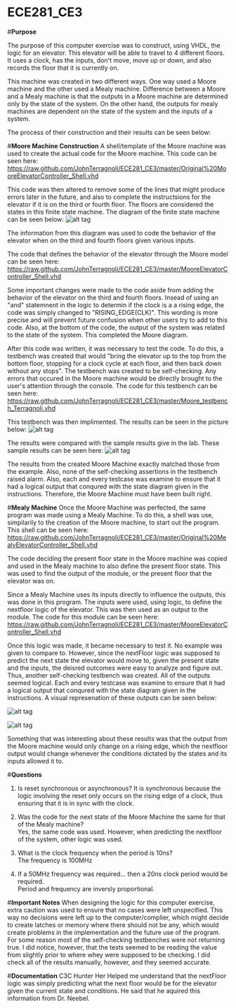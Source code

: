 ECE281_CE3
==========


#**Purpose**

The purpose of this computer exercise was to construct, using VHDL, the logic for an elevator.  This elevator will be able to travel to 4 different floors. It uses a clock, has the inputs, don't move, move up or down, and also records the floor that it is currently on.  

This machine was created in two different ways.  One way used a Moore machine and the other used a Mealy machine.  Difference between a Moore and a Mealy machine is that the outputs in a Moore machine are determined only by the state of the system.  On the other hand, the outputs for mealy machines are dependent on the state of the system and the inputs of a system.   

The process of their construction and their results can be seen below: 


#**Moore Machine Construction**
A shell/template of the Moore machine was used to create the actual code for the Moore machine.  This code can be seen here:  https://raw.github.com/JohnTerragnoli/ECE281_CE3/master/Original%20MooreElevatorController_Shell.vhd

This code was then altered to remove some of the lines that might produce errors later in the future, and also to complete the instructsions for the elevator if it is on the third or fourth floor.  The floors are considered the states in this finite state machine.  The diagram of the finite state machine can be seen below: 
![alt tag](https://raw.github.com/JohnTerragnoli/ECE281_CE3/master/FiniteStateDiagram.PNG "Finite State Diagram")


The information from this diagram was used to code the behavior of the elevator when on the third and fourth floors given various inputs.  


The code that defines the behavior of the elevator through the Moore model can be seen here: 
https://raw.github.com/JohnTerragnoli/ECE281_CE3/master/MooreElevatorController_Shell.vhd   

Some important changes were made to the code aside from adding the behavior of the elevator on the third and fourth floors.  Insead of using an "and" statemnent in the logic to determin if the clock is a a rising edge, the code was simply changed to "RISING_EDGE(CLK)".  This wording is more precise and will prevent future confusion when other users try to add to this code. Also, at the bottom of the code, the output of the system was related to the state of the system.  This completed the Moore diagram.  


After this code was written, it was necessary to test the code.  To do this, a testbench was created that would "bring the elevator up to the top from the bottom floor, stopping for a clock cycle at each floor, and then back down without any stops".  The testbench was created to be self-checking.  Any errors that occured in the Moore machine would be directly brought to the user's attention through the console.  The code for this testbench can be seen here: https://raw.github.com/JohnTerragnoli/ECE281_CE3/master/Moore_testbench_Terragnoli.vhd


This testbench was then implimented.  The results can be seen in the picture below: 
![alt tag](https://raw.github.com/JohnTerragnoli/ECE281_CE3/master/MooreTestbenchSnapchat.PNG "Results from Moore")

The results were compared with the sample results give in the lab.  These sample results can be seen here: 
![alt tag](https://raw.github.com/JohnTerragnoli/ECE281_CE3/master/ExampleScreenShot.PNG "Sample Results")

The results from the created Moore Machine exactly matched those from the example.  Also, none of the self-checking assertions in the testbench raised alarm.  Also, each and every testcase was examine to ensure that it had a logical output that conqured with the state diagram given in the instructions. Therefore, the Moore Machine must have been built right.  


#**Mealy Machine**
Once the Moore Machine was perfected, the same program was made using a Mealy Machine.  To do this, a shell was use, simpilarily to the creation of the Moore machine, to start out the program.  This shell can be seen here: https://raw.github.com/JohnTerragnoli/ECE281_CE3/master/Original%20MealyElevatorController_Shell.vhd  


The code deciding the present floor state in the Moore machine was copied and used in the Mealy machine to also define the present floor state.  This was used to find the output of the module, or the present floor that the elevator was on.  

Since a Mealy Machine uses its inputs directly to influence the outputs, this was done in this program.  The inputs were used, using logic, to define the nextfloor logic of the elevator.  This was then used as an output to the module.  The code for this module can be seen here: https://raw.github.com/JohnTerragnoli/ECE281_CE3/master/MooreElevatorController_Shell.vhd


Once this logic was made, it became necessary to test it.  No example was given to compare to.  However, since the nextFloor logic was supposed to predict the next state the elevator would move to, given the present state and the inputs, the deisred outcomes were easy to analyze and figure out.  Thus, another self-checking testbench was created.  All of the outputs seemed logical.  Each and every testcase was examine to ensure that it had a logical output that conqured with the state diagram given in the instructions.  A visual represenation of these outputs can be seen below:  

![alt tag](https://raw.github.com/JohnTerragnoli/ECE281_CE3/master/Mealy_Testbench_Terragnoli_screenshot1.PNG "Mealy Simulation Results")

![alt tag](https://raw.github.com/JohnTerragnoli/ECE281_CE3/master/Mealy_Testbench_Terragnoli_screenshot2.PNG "Mealy Simulation Results2")


Something that was interesting about these results was that the output from the Moore machine would only change on a rising edge, which the nextfloor output would change whenever the conditions dictated by the states and its inputs allowed it to.  



#**Questions**
1) Is reset synchronous or asynchronous? 
It is synchronous because the logic involving the reset only occurs on the rising edge of a clock, thus ensuring that it is in sync with the clock.  

2) Was the code for the next state of the Moore Machine the same for that of the Mealy machine?  
Yes, the same code was used.  However, when predicting the nextfloor of the system, other logic was used. 

3) What is the clock frequency when the period is 10ns?  
The frequency is 100MHz

4) If a 50MHz frequency was required...
then a 20ns clock period would be required.  
Period and frequency are inversly proportional.  

#**Important Notes**
When designing the logic for this computer exercise, extra caution was used to ensure that no cases were left unspecified.  This way no decisions were left up to the computer/complier, which might decide to create latches or memory where there should not be any, which would create problems in the implementation and the future use of the program.  
For some reason most of the self-checking testbenches were not returning true.  I did notice, however, that the tests seemed to be reading the value from slightly prior to where whey were supposed to be checking.  I did check all of the results manually, however, and they seemed accurate.  






#**Documentation**
C3C Hunter Her Helped me understand that the nextFloor logic was simply predicting what the next floor would be for the elevator given the current state and conditions.  He said that he aquired this information from Dr. Neebel.  

